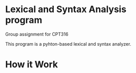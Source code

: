 # Lexical and Syntax Analysis program
Group assignment for CPT316

This program is a pyhton-based lexical and syntax analyzer.

# How it Work

